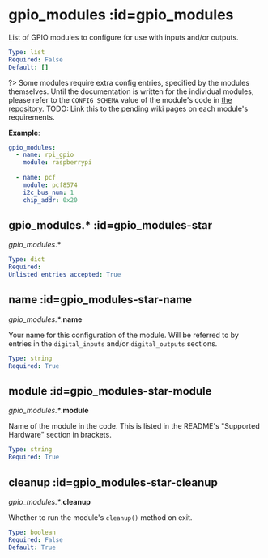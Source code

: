 # gpio_modules :id=gpio_modules

List of GPIO modules to configure for use with inputs and/or outputs.


```yaml
Type: list
Required: False
Default: []
```

?> Some modules require extra config entries, specified by the modules themselves.
Until the documentation is written for the individual modules, please refer to the
`CONFIG_SCHEMA` value of the module's code in
[the repository](https://github.com/flyte/pi-mqtt-gpio/tree/feature/asyncio/mqtt_io/modules).
TODO: Link this to the pending wiki pages on each module's requirements.


**Example**:

```yaml
gpio_modules:
  - name: rpi_gpio
    module: raspberrypi
  
  - name: pcf
    module: pcf8574
    i2c_bus_num: 1
    chip_addr: 0x20

```

## gpio_modules.* :id=gpio_modules-star

*gpio_modules*.**&ast;**

```yaml
Type: dict
Required: 
Unlisted entries accepted: True
```

## name :id=gpio_modules-star-name

*gpio_modules.&ast;*.**name**

Your name for this configuration of the module. Will be referred to by entries
in the `digital_inputs` and/or `digital_outputs` sections.


```yaml
Type: string
Required: True
```

## module :id=gpio_modules-star-module

*gpio_modules.&ast;*.**module**

Name of the module in the code. This is listed in the README's
"Supported Hardware" section in brackets.


```yaml
Type: string
Required: True
```

## cleanup :id=gpio_modules-star-cleanup

*gpio_modules.&ast;*.**cleanup**

Whether to run the module's `cleanup()` method on exit.

```yaml
Type: boolean
Required: False
Default: True
```

